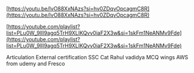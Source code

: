 [https://youtu.be/lvO88XxNAzs?si=hv0ZDqvOpcagmC8R](https://youtu.be/lvO88XxNAzs?si=hv0ZDqvOpcagmC8R)

[https://youtube.com/playlist?list=PLu0W_9lII9agq5TrH9XLIKQvv0iaF2X3w&si=1skFm1NeANMv9Fde](https://youtube.com/playlist?list=PLu0W_9lII9agq5TrH9XLIKQvv0iaF2X3w&si=1skFm1NeANMv9Fde)

Articulation
External certification
SSC
Cat
Rahul vadidya MCQ wings
AWS from udemy and Fresco